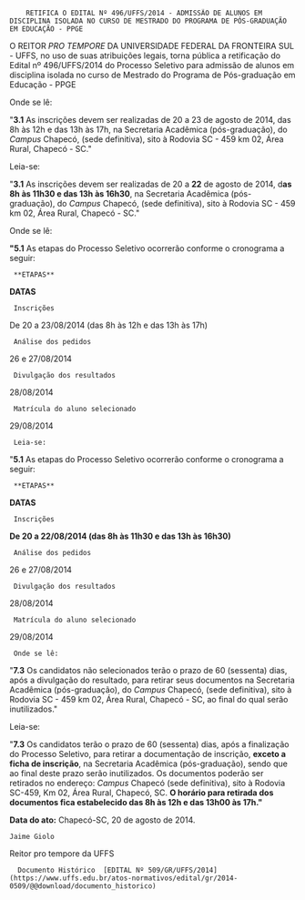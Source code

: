         RETIFICA O EDITAL Nº 496/UFFS/2014 - ADMISSÃO DE ALUNOS EM DISCIPLINA ISOLADA NO CURSO DE MESTRADO DO PROGRAMA DE PÓS-GRADUAÇÃO EM EDUCAÇÃO - PPGE  

O REITOR *PRO TEMPORE* DA UNIVERSIDADE FEDERAL DA FRONTEIRA SUL - UFFS, no uso de suas atribuições legais, torna pública a retificação do Edital nº 496/UFFS/2014 do Processo Seletivo para admissão de alunos em disciplina isolada no curso de Mestrado do Programa de Pós-graduação em Educação - PPGE

 Onde se lê:

 "**3.1** As inscrições devem ser realizadas de 20 a 23 de agosto de 2014, das 8h às 12h e das 13h às 17h, na Secretaria Acadêmica (pós-graduação), do *Campus* Chapecó, (sede definitiva), sito à Rodovia SC - 459 km 02, Área Rural, Chapecó - SC."

 Leia-se:

 "**3.1** As inscrições devem ser realizadas de 20 a **22** de agosto de 2014, d**as 8h às 11h30 e das 13h às 16h30**, na Secretaria Acadêmica (pós-graduação), do *Campus* Chapecó, (sede definitiva), sito à Rodovia SC - 459 km 02, Área Rural, Chapecó - SC."

 Onde se lê:

 **"5.1** As etapas do Processo Seletivo ocorrerão conforme o cronograma a seguir:

     **ETAPAS**

   **DATAS**

     Inscrições

   De 20 a 23/08/2014 (das 8h às 12h e das 13h às 17h)

     Análise dos pedidos

   26 e 27/08/2014

     Divulgação dos resultados 

   28/08/2014

     Matrícula do aluno selecionado

   29/08/2014

     Leia-se:

 "**5.1** As etapas do Processo Seletivo ocorrerão conforme o cronograma a seguir:

     **ETAPAS**

   **DATAS**

     Inscrições

   **De 20 a 22/08/2014 (das 8h às 11h30 e das 13h às 16h30)**

     Análise dos pedidos

   26 e 27/08/2014

     Divulgação dos resultados 

   28/08/2014

     Matrícula do aluno selecionado

   29/08/2014

     Onde se lê:

 "**7.3** Os candidatos não selecionados terão o prazo de 60 (sessenta) dias, após a divulgação do resultado, para retirar seus documentos na Secretaria Acadêmica (pós-graduação), do *Campus* Chapecó, (sede definitiva), sito à Rodovia SC - 459 km 02, Área Rural, Chapecó - SC, ao final do qual serão inutilizados."

 Leia-se:

 "**7.3** Os candidatos terão o prazo de 60 (sessenta) dias, após a finalização do Processo Seletivo, para retirar a documentação de inscrição, **exceto a ficha de inscrição**, na Secretaria Acadêmica (pós-graduação), sendo que ao final deste prazo serão inutilizados. Os documentos poderão ser retirados no endereço: *Campus* Chapecó (sede definitiva), sito à Rodovia SC-459, Km 02, Área Rural, Chapecó, SC. **O horário para retirada dos documentos fica estabelecido das 8h às 12h e das 13h00 às 17h."**

  

   **Data do ato:** Chapecó-SC, 20 de agosto de 2014.   
 

    Jaime Giolo   
 Reitor pro tempore da UFFS 

      Documento Histórico  [EDITAL Nº 509/GR/UFFS/2014](https://www.uffs.edu.br/atos-normativos/edital/gr/2014-0509/@@download/documento_historico)     
      